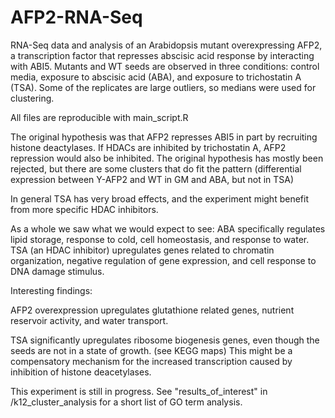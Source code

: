 # AFP2-RNA-Seq
RNA-Seq data and analysis of an Arabidopsis mutant overexpressing AFP2, a transcription factor that represses abscisic acid response by interacting with ABI5. 
Mutants and WT seeds are observed in three conditions: control media, exposure to abscisic acid (ABA), and exposure to trichostatin A (TSA).
Some of the replicates are large outliers, so medians were used for clustering.

All files are reproducible with main_script.R

The original hypothesis was that AFP2 represses ABI5 in part by recruiting histone deactylases. If HDACs are inhibited by trichostatin A, AFP2 repression would also be inhibited.
The original hypothesis has mostly been rejected, but there are some clusters that do fit the pattern 
(differential expression between Y-AFP2 and WT in GM and ABA, but not in TSA)

In general TSA has very broad effects, and the experiment might benefit from more specific HDAC inhibitors.

As a whole we saw what we would expect to see: 
ABA specifically regulates lipid storage, response to cold, cell homeostasis, and response to water. 
TSA (an HDAC inhibitor) upregulates genes related to chromatin organization, negative regulation of gene expression, and cell response to DNA damage stimulus.

Interesting findings:

AFP2 overexpression upregulates glutathione related genes, nutrient reservoir activity, and water transport. 

TSA significantly upregulates ribosome biogenesis genes, even though the seeds are not in a state of growth. (see KEGG maps)
This might be a compensatory mechanism for the increased transcription caused by inhibition of histone deacetylases.

This experiment is still in progress. See "results_of_interest" in /k12_cluster_analysis for a short list of GO term analysis.

